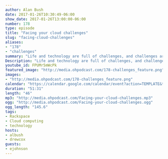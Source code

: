 ```yaml
---
author: Alan Bush
date: 2017-01-26T10:30:49-06:00
show_date: 2017-01-26T13:00:00-06:00
number: 178
type: episode
title: "Facing your cloud challenges"
slug: "facing-cloud-challenges"
aliases:
- "178"
- "challenges"
summary: "Life and technology are full of challenges, and challenges are meant to be overcome. Racker Eric Johnson joins us this week to share his take on challenges, and how we can overcome challenges we encounter with new technology."
Description: "Life and technology are full of challenges, and challenges are meant to be overcome. Racker Eric Johnson joins us this week to share his take on challenges, and how we can overcome challenges we encounter with new technology."
youtube_id: FPUMr5mWcPk
featured_image: "http://media.ohpodcast.com/178-challenges_feature.png"
images:
- "http://media.ohpodcast.com/178-challenges_feature.png"  
calendar: "https://calendar.google.com/calendar/event?action=TEMPLATE&tmeid=OHRlYTZhdmVoMWxic2JvdDg0aGU4ZjNtaW8gZmxwOXFtZW9mYWYwNTM4anU1Y21sb3Vic29AZw&tmsrc=flp9qmeofaf0538ju5cmloubso%40group.calendar.google.com"
duration: "51:31"
length: "46"
mp3: "http://media.ohpodcast.com/Facing-your-cloud-challenges.mp3"
ogg: "http://media.ohpodcast.com/Facing-your-cloud-challenges.ogg"
ogg_length: "145.6"
tags:
- Rackspace
- Cloud computing
- technology
hosts:
- albush
- drewcox
guests:
- ejohnson
---
```


<!--more-->
